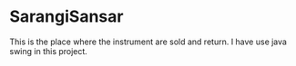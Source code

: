 # SarangiSansar
This is the place where the instrument are sold and return. I have use java swing in this project.
